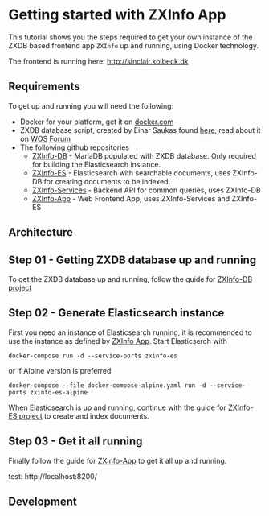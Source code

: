# Getting started with ZXInfo App
This tutorial shows you the steps required to get your own instance of the ZXDB based frontend app `ZXInfo` up and running, using Docker technology.

The frontend is running here: http://sinclair.kolbeck.dk

## Requirements
To get up and running you will need the following:
* Docker for your platform, get it on [docker.com](https://www.docker.com/)
* ZXDB database script, created by Einar Saukas found [here](https://www.dropbox.com/sh/bgtoq6tdwropzzr/AAAuMt4OlA_RicOBgwQLopoMa/ZXDB?dl=0), read about it on [WOS Forum](https://www.worldofspectrum.org/forums/discussion/52951/database-model-zxdb)
* The following github repositories
	* [ZXInfo-DB](https://github.com/thomasheckmann/zxinfo-db) - MariaDB populated with ZXDB database. Only required for building the Elasticsearch instance.
	* [ZXInfo-ES](https://github.com/thomasheckmann/zxinfo-es) - Elasticsearch with searchable documents, uses ZXInfo-DB for creating documents to be indexed.
	* [ZXInfo-Services](https://github.com/thomasheckmann/zxinfo-services) - Backend API for common queries, uses ZXInfo-DB
	* [ZXInfo-App](https://github.com/thomasheckmann/zxinfo-app) - Web Frontend App, uses ZXInfo-Services and ZXInfo-ES

## Architecture

## Step 01 - Getting ZXDB database up and running
To get the ZXDB database up and running, follow the guide for [ZXInfo-DB project](https://github.com/thomasheckmann/zxinfo-db/)

## Step 02 - Generate Elasticsearch instance
First you need an instance of Elasticsearch running, it is recommended to use the instance as defined by [ZXInfo App](https://github.com/thomasheckmann/zxinfo-app). Start Elasticserch with
```
docker-compose run -d --service-ports zxinfo-es
```
or if Alpine version is preferred
```
docker-compose --file docker-compose-alpine.yaml run -d --service-ports zxinfo-es-alpine
```

When Elasticsearch is up and running, continue with the guide for [ZXInfo-ES project](https://github.com/thomasheckmann/zxinfo-es/) to create and index documents.

## Step 03 - Get it all running
Finally follow the guide for [ZXInfo-App](https://github.com/thomasheckmann/zxinfo-app/) to get it all up and running.

test: http://localhost:8200/

## Development

